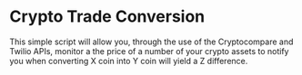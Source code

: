 # Crypto Trade Conversion

This simple script will allow you, through the use of the Cryptocompare and
Twilio APIs, monitor a the price of a number of your crypto assets to notify
you when converting X coin into Y coin will yield a Z difference.